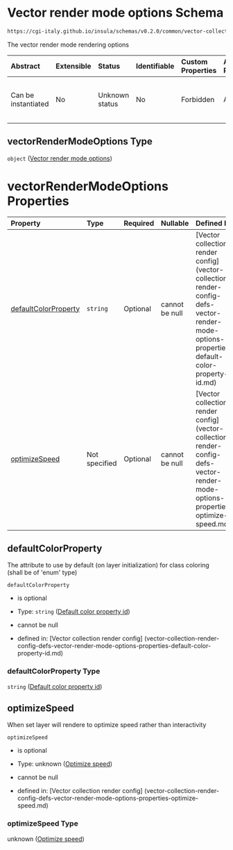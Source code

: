 # Vector render mode options Schema

```txt
https://cgi-italy.github.io/insula/schemas/v0.2.0/common/vector-collection-render-config.schema.json#/$defs/vectorRenderModeOptions
```

The vector render mode rendering options

| Abstract            | Extensible | Status         | Identifiable | Custom Properties | Additional Properties | Access Restrictions | Defined In                                                                                                                         |
| :------------------ | :--------- | :------------- | :----------- | :---------------- | :-------------------- | :------------------ | :--------------------------------------------------------------------------------------------------------------------------------- |
| Can be instantiated | No         | Unknown status | No           | Forbidden         | Allowed               | none                | [vector-collection-render-config.schema.json\*] (schemas/common/vector-collection-render-config.schema.json) |

## vectorRenderModeOptions Type

`object` ([Vector render mode options](vector-collection-render-config-defs-vector-render-mode-options.md))

# vectorRenderModeOptions Properties

| Property                                      | Type          | Required | Nullable       | Defined by                                                                                                                                                                                                                                                                                                       |
| :-------------------------------------------- | :------------ | :------- | :------------- | :--------------------------------------------------------------------------------------------------------------------------------------------------------------------------------------------------------------------------------------------------------------------------------------------------------------- |
| [defaultColorProperty](#defaultcolorproperty) | `string`      | Optional | cannot be null | [Vector collection render config] (vector-collection-render-config-defs-vector-render-mode-options-properties-default-color-property-id.md) |
| [optimizeSpeed](#optimizespeed)               | Not specified | Optional | cannot be null | [Vector collection render config] (vector-collection-render-config-defs-vector-render-mode-options-properties-optimize-speed.md)                   |

## defaultColorProperty

The attribute to use by default (on layer initialization) for class coloring (shall be of 'enum' type)

`defaultColorProperty`

* is optional

* Type: `string` ([Default color property id](vector-collection-render-config-defs-vector-render-mode-options-properties-default-color-property-id.md))

* cannot be null

* defined in: [Vector collection render config] (vector-collection-render-config-defs-vector-render-mode-options-properties-default-color-property-id.md)

### defaultColorProperty Type

`string` ([Default color property id](vector-collection-render-config-defs-vector-render-mode-options-properties-default-color-property-id.md))

## optimizeSpeed

When set layer will rendere to optimize speed rather than interactivity

`optimizeSpeed`

* is optional

* Type: unknown ([Optimize speed](vector-collection-render-config-defs-vector-render-mode-options-properties-optimize-speed.md))

* cannot be null

* defined in: [Vector collection render config] (vector-collection-render-config-defs-vector-render-mode-options-properties-optimize-speed.md)

### optimizeSpeed Type

unknown ([Optimize speed](vector-collection-render-config-defs-vector-render-mode-options-properties-optimize-speed.md))
